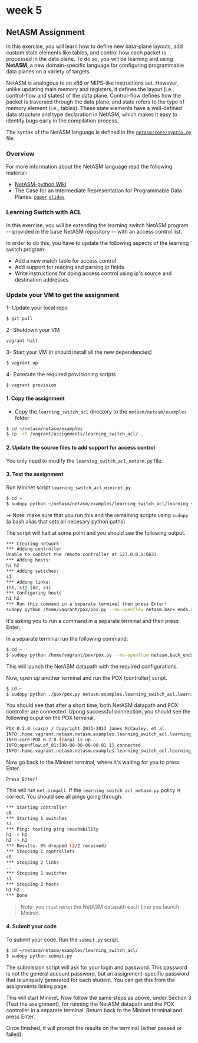 # week 5
## NetASM Assignment

In this exercise, you will learn how to define new data-plane layouts, add custom state elements like tables, and control how each packet is processed in the data plane. To do so, you will be learning and using **NetASM**, a new domain-specific language for configuring programmable data planes on a variety of targets.

NetASM is analogous to an x86 or MIPS-like instructions set.  However, unlike updating main memory and registers, it defines the layout (i.e., control-flow and states) of the data plane. Control-flow defines how the packet is traversed through the data plane, and state refers to the type of memory element (i.e., tables). These state elements have a well-defined data structure and type declaration in NetASM, which makes it easy to identify bugs early in the compilation process.

The syntax of the NetASM language is defined in the [`netasm/core/syntax.py`](https://github.com/NetASM/NetASM-python/blob/master/netasm/netasm/core/syntax.py) file.

### Overview

For more information about the NetASM language read the following material:

* [NetASM-python Wiki](https://github.com/NetASM/NetASM-python/wiki)
* The Case for an Intermediate Representation for Programmable Data Planes: [`paper`](http://www.cs.princeton.edu/~mshahbaz/papers/sosr15-netasm.pdf) [`slides`](http://www.cs.princeton.edu/~mshahbaz/slides/sosr15-netasm.pptx)

### Learning Switch with ACL

In this exercise, you will be extending the learning switch NetASM program -- provided in the base NetASM repository -- with an access control list.

In order to do this, you have to update the following aspects of the learning switch program:
* Add a new match table for access control
* Add support for reading and parsing ip fields
* Write instructions for doing access control using ip's source and destination addresses

### Update your VM to get the assignment

1- Update your local repo
```bash
$ git pull
```

2- Shutdown your VM
```bash
vagrant halt
```
3- Start your VM (it should install all the new dependencies)
```bash
$ vagrant up
```

4- Excecute the required provisioning scripts
```bash
$ vagrant provision
```

#### 1. Copy the assignment

* Copy the `learning_switch_acl` directory to the `netasm/netasm/examples` folder

``` bash
$ cd ~/netasm/netasm/examples
$ cp -rf /vagrant/assignments/learning_switch_acl/ .
```

#### 2. Update the source files to add support for access control

You only need to modify the `learning_switch_acl_netasm.py` file.

#### 3. Test the assignment

Run Mininet script `learning_switch_acl_mininet.py`.

``` bash
$ cd ~
$ sudopy python ~/netasm/netasm/examples/learning_switch_acl/learning_switch_acl_mininet.py
```

-> Note: make sure that you run this and the remaining scripts using `sudopy` (a bash alias that sets all necesary python paths)

The script will halt at some point and you should see the following output.

``` bash
*** Creating network
*** Adding controller
Unable to contact the remote controller at 127.0.0.1:6633
*** Adding hosts:
h1 h2
*** Adding switches:
s1
*** Adding links:
(h1, s1) (h2, s1)
*** Configuring hosts
h1 h2
*** Run this command in a separate terminal then press Enter!
sudopy python /home/vagrant/pox/pox.py --no-openflow netasm.back_ends.soft_switch.datapath --address=127.0.0.1 --port=6633 --dpid=0000000000000001 --policy= --ports=s1-eth1,s1-eth2 --ctl_port=7791
```

It's asking you to run a command in a separate terminal and then press Enter.

In a separate terminal run the following command:

``` bash
$ cd ~
$ sudopy python /home/vagrant/pox/pox.py --no-openflow netasm.back_ends.soft_switch.datapath --address=127.0.0.1 --port=6633 --dpid=0000000000000001 --policy= --ports=s1-eth1,s1-eth2 --ctl_port=7791
```

This will launch the NetASM datapath with the required configurations.

Now, open up another terminal and run the POX (controller) script.

``` bash
$ cd ~
$ sudopy python ./pox/pox.py netasm.examples.learning_switch_acl.learning_switch_acl_pox
```

You should see that after a short time, both NetASM datapath and POX controller are connected. Upong successful connection, you should see the following ouput on the POX terminal.

``` bash
POX 0.2.0 (carp) / Copyright 2011-2013 James McCauley, et al.
INFO:.home.vagrant.netasm.netasm.examples.learning_switch_acl.learning_switch_acl_pox:netasm.examples.learning_switch_acl.learning_switch_acl_netasm running.
INFO:core:POX 0.2.0 (carp) is up.
INFO:openflow.of_01:[00-00-00-00-00-01 1] connected
INFO:.home.vagrant.netasm.netasm.examples.learning_switch_acl.learning_switch_acl_pox:netasm.examples.learning_switch_acl.learning_switch_acl_netasm for 00-00-00-00-00-01
```

Now go back to the Mininet terminal, where it's waiting for you to press Enter.

```
Press Enter!
```

This will run `net.pingall`. If the `learning_switch_acl_netasm.py` policy is correct. You should see all pings going through.

``` bash
*** Starting controller
c0
*** Starting 1 switches
s1
*** Ping: testing ping reachability
h1 -> h2
h2 -> h1
*** Results: 0% dropped (2/2 received)
*** Stopping 1 controllers
c0
*** Stopping 2 links
..
*** Stopping 1 switches
s1
*** Stopping 2 hosts
h1 h2
*** Done
```

> Note: you must rerun the NetASM datapath each time you launch Mininet.

#### 4. Submit your code

To submit your code. Run the `submit.py` script. 

``` bash
$ cd ~/netasm/netasm/examples/learning_switch_acl/
$ sudopy python submit.py
```

The submission script will ask for your login and password. This password is not the general account password, but an assignment-specific password that is uniquely generated for each student. You can get this from the assignments listing page.

This will start Mininet. Now follow the same steps as above, under Section 3 (Test the assignment), for running the NetASM datapath and the POX controller in a separate terminal. Return back to the Mininet terminal and press Enter.

Once finished, it will prompt the results on the terminal (either passed or failed).
